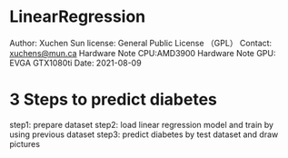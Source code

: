 # LinearRegression
Author: Xuchen Sun
license: General Public License （GPL）
Contact: xuchens@mun.ca
Hardware Note CPU:AMD3900
Hardware Note GPU: EVGA GTX1080ti
Date: 2021-08-09
# 3 Steps to predict diabetes
step1: prepare dataset
step2: load linear regression model and train by using previous dataset
step3: predict diabetes by test dataset and draw pictures

